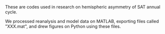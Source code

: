 These are codes used in research on hemispheric asymmetry of SAT annual cycle.

We processed reanalysis and model data on MATLAB, exporting files called "XXX.mat", and drew figures on Python using these files.
